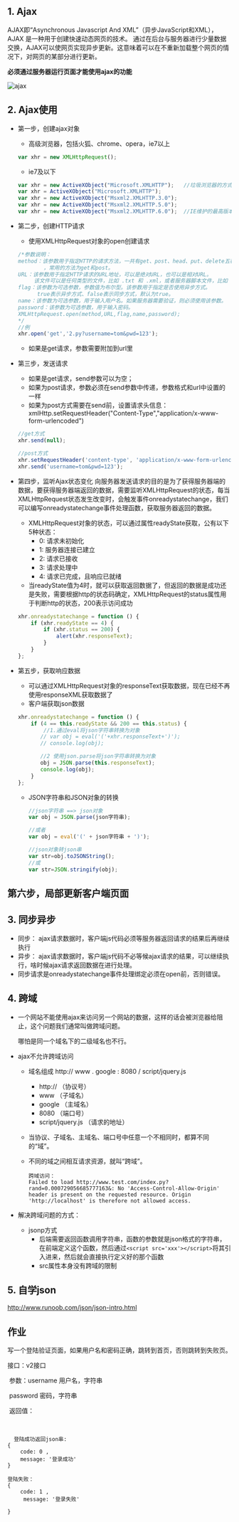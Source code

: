## 1. Ajax
AJAX即“Asynchronous Javascript And XML”（异步JavaScript和XML），AJAX 是一种用于创建快速动态网页的技术。
通过在后台与服务器进行少量数据交换，AJAX可以使网页实现异步更新。这意味着可以在不重新加载整个网页的情况下，对网页的某部分进行更新。

**必须通过服务器运行页面才能使用ajax的功能**

![ajax](ajax.jpg)

## 2. Ajax使用
- 第一步，创建ajax对象
    - 高级浏览器，包括火狐、chrome、opera，ie7以上
    ```js
    var xhr = new XMLHttpRequest();
    ```
    - ie7及以下
    ```js
    var xhr = new ActiveXObject("Microsoft.XMLHTTP");   //垃圾浏览器的方式
    var xhr = ActiveXObject("Microsoft.XMLHTTP");
    var xhr = new ActiveXObject("Msxml2.XMLHTTP.3.0");  
    var xhr = new ActiveXObject("Msxml2.XMLHTTP.5.0");  
    var xhr = new ActiveXObject("Msxml2.XMLHTTP.6.0");  //IE维护的最高版本
    ```

- 第二步，创建HTTP请求
    - 使用XMLHttpRequest对象的open创建请求
    ```js
    /*参数说明：
    method：该参数用于指定HTTP的请求方法，一共有get、post、head、put、delete五种方法
            ，常用的方法为get和post。
    URL：该参数用于指定HTTP请求的URL地址，可以是绝对URL，也可以是相对URL。
         该文件可以是任何类型的文件，比如 .txt 和 .xml，或者服务器脚本文件，比如 .asp 和 .php（在传回响应之前，能够在服务器上执行任务）。
    flag：该参数为可选参数，参数值为布尔型。该参数用于指定是否使用异步方式。
          true表示异步方式、false表示同步方式，默认为true。
    name：该参数为可选参数，用于输入用户名。如果服务器需要验证，则必须使用该参数。
    password：该参数为可选参数，用于输入密码。
    XMLHttpRequest.open(method,URL,flag,name,password);
    */
    //例
    xhr.open('get','2.py?username=tom&pwd=123');
    ```

    - 如果是get请求，参数需要附加到url里

- 第三步，发送请求
    - 如果是get请求，send参数可以为空；
    - 如果为post请求，参数必须在send参数中传递，参数格式和url中设置的一样
    - 如果为post方式需要在send前，设置请求头信息：xmlHttp.setRequestHeader("Content-Type","application/x-www-form-urlencoded")
    ```js
    //get方式
    xhr.send(null);

    //post方式
    xhr.setRequestHeader('content-type', 'application/x-www-form-urlencoded');
    xhr.send('username=tom&pwd=123');
    ```
- 第四步，监听Ajax状态变化
  向服务器发送请求的目的是为了获得服务器端的数据，要获得服务器端返回的数据，需要监听XMLHttpRequest的状态，每当XMLHttpRequest状态发生改变时，会触发事件onreadystatechange，我们可以编写onreadystatechange事件处理函数，获取服务器返回的数据。
    - XMLHttpRequest对象的状态，可以通过属性readyState获取，公有以下5种状态：
        - 0: 请求未初始化
        - 1: 服务器连接已建立
        - 2: 请求已接收
        - 3: 请求处理中
        - 4: 请求已完成，且响应已就绪 
    - 当readyState值为4时，就可以获取返回数据了，但返回的数据是成功还是失败，需要根据http的状态码确定，XMLHttpRequest的status属性用于判断http的状态，200表示访问成功
    ```js
    xhr.onreadystatechange = function () {
        if (xhr.readyState == 4) {
    		if (xhr.status == 200) {
    			alert(xhr.responseText);
    		}
    	}
    };
    ```
- 第五步，获取响应数据
    - 可以通过XMLHttpRequest对象的responseText获取数据，现在已经不再使用responseXML获取数据了
    - 客户端获取json数据
    ```js
    xhr.onreadystatechange = function () {
    	if (4 == this.readyState && 200 == this.status) {
    		//1.通过eval将json字符串转换为对象 
    	   // var obj = eval('('+xhr.responseText+')');
    	   // console.log(obj);

    	   //2 使用json.parse将json字符串转换为对象
    	   obj = JSON.parse(this.responseText);
    	   console.log(obj);
    	}
    };
    ```
    - JSON字符串和JSON对象的转换
        ```js
        //json字符串 ==> json对象
        var obj = JSON.parse(json字符串);

        //或者
        var obj = eval('(' + json字符串 + ')');

        //json对象转json串
        var str=obj.toJSONString();
        //或
        var str=JSON.stringify(obj); 
        ```


## 第六步，局部更新客户端页面
## 3. 同步异步
- 同步： ajax请求数据时，客户端js代码必须等服务器返回请求的结果后再继续执行
- 异步： ajax请求数据时，客户端js代码不必等候ajax请求的结果，可以继续执行，啥时候ajax请求返回数据在进行处理。
- 同步请求是onreadystatechange事件处理绑定必须在open前，否则错误。

## 4. 跨域

- 一个网站不能使用ajax来访问另一个网站的数据，这样的话会被浏览器给阻止，这个问题我们通常叫做跨域问题。

  哪怕是同一个域名下的二级域名也不行。

- ajax不允许跨域访问

  - 域名组成   http:// www . google : 8080 / script/jquery.js

    - http:// （协议号）
    - www  （子域名）
    - google （主域名）
    - 8080 （端口号）
    - script/jquery.js （请求的地址）

  - 当协议、子域名、主域名、端口号中任意一个不相同时，都算不同的“域”。

  - 不同的域之间相互请求资源，就叫“跨域”。

    ```
    跨域访问：
    Failed to load http://www.test.com/index.py?rand=0.000729056685777163&: No 'Access-Control-Allow-Origin' header is present on the requested resource. Origin 'http://localhost' is therefore not allowed access.
    ```

- 解决跨域问题的方式：

  - jsonp方式 
    - 后端需要返回函数调用字符串，函数的参数就是json格式的字符串，在前端定义这个函数，然后通过`<script src='xxx'></script>`将其引入进来，然后就会直接执行定义好的那个函数
    - src属性本身没有跨域的限制



## 5. 自学json

http://www.runoob.com/json/json-intro.html



## 作业

写一个登陆验证页面，如果用户名和密码正确，跳转到首页，否则跳转到失败页。

接口：v2接口

​          参数：username  用户名，字符串

​                      password  密码，字符串

​         返回值：

​                   

      登陆成功返回json串:
    {
        code: 0 ,
     	message: '登录成功'
    }
    
    登陆失败：
    {
    	code: 1 ,
    	 message: '登录失败'
    
    }

​ 



